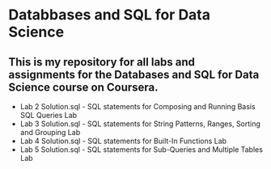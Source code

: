 # Databbases and SQL for Data Science
## This is my repository for all labs and assignments for the Databases and SQL for Data Science course on Coursera.

- Lab 2 Solution.sql - SQL statements for Composing and Running Basis SQL Queries Lab
- Lab 3 Solution.sql - SQL statements for String Patterns, Ranges, Sorting and Grouping Lab
- Lab 4 Solution.sql - SQL statements for Built-In Functions Lab
- Lab 5 Solution.sql - SQL statements for Sub-Queries and Multiple Tables Lab
